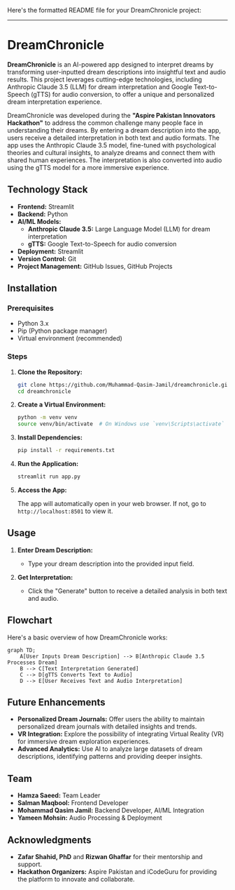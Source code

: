 Here's the formatted README file for your DreamChronicle project:

---

# DreamChronicle

**DreamChronicle** is an AI-powered app designed to interpret dreams by transforming user-inputted dream descriptions into insightful text and audio results. This project leverages cutting-edge technologies, including Anthropic Claude 3.5 (LLM) for dream interpretation and Google Text-to-Speech (gTTS) for audio conversion, to offer a unique and personalized dream interpretation experience.

DreamChronicle was developed during the **"Aspire Pakistan Innovators Hackathon"** to address the common challenge many people face in understanding their dreams. By entering a dream description into the app, users receive a detailed interpretation in both text and audio formats. The app uses the Anthropic Claude 3.5 model, fine-tuned with psychological theories and cultural insights, to analyze dreams and connect them with shared human experiences. The interpretation is also converted into audio using the gTTS model for a more immersive experience.

## Technology Stack

- **Frontend:** Streamlit
- **Backend:** Python
- **AI/ML Models:**
  - **Anthropic Claude 3.5:** Large Language Model (LLM) for dream interpretation
  - **gTTS:** Google Text-to-Speech for audio conversion
- **Deployment:** Streamlit
- **Version Control:** Git
- **Project Management:** GitHub Issues, GitHub Projects

## Installation

### Prerequisites

- Python 3.x
- Pip (Python package manager)
- Virtual environment (recommended)

### Steps

1. **Clone the Repository:**

   ```bash
   git clone https://github.com/Muhammad-Qasim-Jamil/dreamchronicle.git
   cd dreamchronicle
   ```

2. **Create a Virtual Environment:**

   ```bash
   python -m venv venv
   source venv/bin/activate  # On Windows use `venv\Scripts\activate`
   ```

3. **Install Dependencies:**

   ```bash
   pip install -r requirements.txt
   ```

4. **Run the Application:**

   ```bash
   streamlit run app.py
   ```

5. **Access the App:**

   The app will automatically open in your web browser. If not, go to `http://localhost:8501` to view it.

## Usage

1. **Enter Dream Description:**
   - Type your dream description into the provided input field.

2. **Get Interpretation:**
   - Click the "Generate" button to receive a detailed analysis in both text and audio.

## Flowchart

Here's a basic overview of how DreamChronicle works:

```mermaid
graph TD;
    A[User Inputs Dream Description] --> B[Anthropic Claude 3.5 Processes Dream]
    B --> C[Text Interpretation Generated]
    C --> D[gTTS Converts Text to Audio]
    D --> E[User Receives Text and Audio Interpretation]
```

## Future Enhancements

- **Personalized Dream Journals:** Offer users the ability to maintain personalized dream journals with detailed insights and trends.
- **VR Integration:** Explore the possibility of integrating Virtual Reality (VR) for immersive dream exploration experiences.
- **Advanced Analytics:** Use AI to analyze large datasets of dream descriptions, identifying patterns and providing deeper insights.

## Team

- **Hamza Saeed:** Team Leader
- **Salman Maqbool:** Frontend Developer
- **Mohammad Qasim Jamil:** Backend Developer, AI/ML Integration
- **Yameen Mohsin:** Audio Processing & Deployment

## Acknowledgments

- **Zafar Shahid, PhD** and **Rizwan Ghaffar** for their mentorship and support.
- **Hackathon Organizers:** Aspire Pakistan and iCodeGuru for providing the platform to innovate and collaborate.
